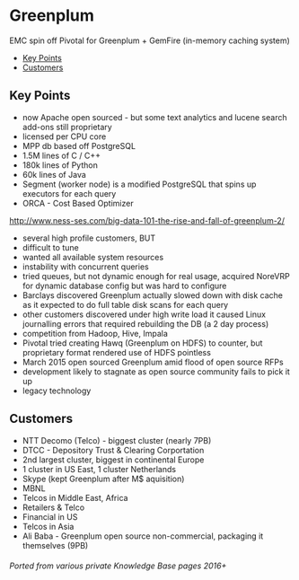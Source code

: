 # Greenplum

EMC spin off Pivotal for Greenplum + GemFire (in-memory caching system)

<!-- INDEX_START -->
- [Key Points](#key-points)
- [Customers](#customers)
<!-- INDEX_END -->

## Key Points

- now Apache open sourced - but some text analytics and lucene search add-ons still proprietary
- licensed per CPU core
- MPP db based off PostgreSQL
- 1.5M lines of C / C++
- 180k lines of Python
- 60k lines of Java
- Segment (worker node) is a modified PostgreSQL that spins up executors for each query
- ORCA - Cost Based Optimizer

<http://www.ness-ses.com/big-data-101-the-rise-and-fall-of-greenplum-2/>

- several high profile customers, BUT
- difficult to tune
- wanted all available system resources
- instability with concurrent queries
- tried queues, but not dynamic enough for real usage, acquired NoreVRP for dynamic database config but was hard to configure
- Barclays discovered Greenplum actually slowed down with disk cache as it expected to do full table disk scans for each query
- other customers discovered under high write load it caused Linux journalling errors that required rebuilding the DB (a 2 day process)
- competition from Hadoop, Hive, Impala
- Pivotal tried creating Hawq (Greenplum on HDFS) to counter, but proprietary format rendered use of HDFS pointless
- March 2015 open sourced Greenplum amid flood of open source RFPs
- development likely to stagnate as open source community fails to pick it up
- legacy technology

## Customers

- NTT Decomo (Telco) - biggest cluster (nearly 7PB)
- DTCC - Depository Trust & Clearing Corportation
- 2nd largest cluster, biggest in continental Europe
- 1 cluster in US East, 1 cluster Netherlands
- Skype (kept Greenplum after M$ aquisition)
- MBNL
- Telcos in Middle East, Africa
- Retailers & Telco
- Financial in US
- Telcos in Asia
- Ali Baba - Greenplum open source non-commercial, packaging it themselves (9PB)

###### Ported from various private Knowledge Base pages 2016+
